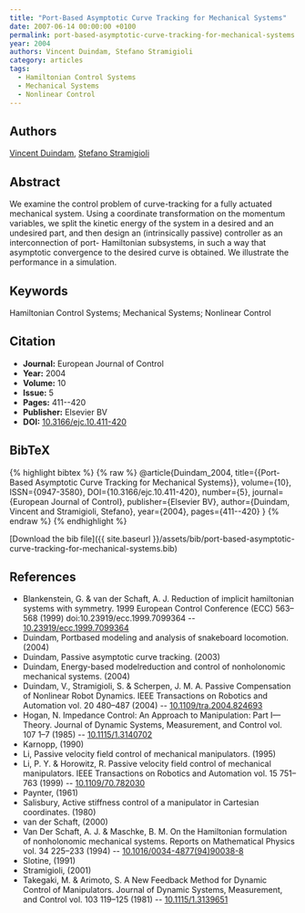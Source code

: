 ```yaml
---
title: "Port-Based Asymptotic Curve Tracking for Mechanical Systems"
date: 2007-06-14 00:00:00 +0100
permalink: port-based-asymptotic-curve-tracking-for-mechanical-systems
year: 2004
authors: Vincent Duindam, Stefano Stramigioli
category: articles
tags:
  - Hamiltonian Control Systems
  - Mechanical Systems
  - Nonlinear Control
---
```

 
## Authors
[Vincent Duindam](authors/vincent-duindam), [Stefano Stramigioli](authors/stefano-stramigioli)
 
## Abstract
We examine the control problem of curve-tracking for a fully actuated mechanical system. Using a coordinate transformation on the momentum variables, we split the kinetic energy of the system in a desired and an undesired part, and then design an (intrinsically passive) controller as an interconnection of port- Hamiltonian subsystems, in such a way that asymptotic convergence to the desired curve is obtained. We illustrate the performance in a simulation.
 
## Keywords
Hamiltonian Control Systems; Mechanical Systems; Nonlinear Control
 
## Citation
- **Journal:** European Journal of Control
- **Year:** 2004
- **Volume:** 10
- **Issue:** 5
- **Pages:** 411--420
- **Publisher:** Elsevier BV
- **DOI:** [10.3166/ejc.10.411-420](https://doi.org/10.3166/ejc.10.411-420)
 
## BibTeX
{% highlight bibtex %}
{% raw %}
@article{Duindam_2004,
  title={{Port-Based Asymptotic Curve Tracking for Mechanical Systems}},
  volume={10},
  ISSN={0947-3580},
  DOI={10.3166/ejc.10.411-420},
  number={5},
  journal={European Journal of Control},
  publisher={Elsevier BV},
  author={Duindam, Vincent and Stramigioli, Stefano},
  year={2004},
  pages={411--420}
}
{% endraw %}
{% endhighlight %}
 
[Download the bib file]({{ site.baseurl }}/assets/bib/port-based-asymptotic-curve-tracking-for-mechanical-systems.bib)
 
## References
- Blankenstein, G. & van der Schaft, A. J. Reduction of implicit hamiltonian systems with symmetry. 1999 European Control Conference (ECC) 563–568 (1999) doi:10.23919/ecc.1999.7099364 -- [10.23919/ecc.1999.7099364](https://doi.org/10.23919/ecc.1999.7099364)
- Duindam, Portbased modeling and analysis of snakeboard locomotion. (2004)
- Duindam, Passive asymptotic curve tracking. (2003)
- Duindam, Energy-based modelreduction and control of nonholonomic mechanical systems. (2004)
- Duindam, V., Stramigioli, S. & Scherpen, J. M. A. Passive Compensation of Nonlinear Robot Dynamics. IEEE Transactions on Robotics and Automation vol. 20 480–487 (2004) -- [10.1109/tra.2004.824693](https://doi.org/10.1109/tra.2004.824693)
- Hogan, N. Impedance Control: An Approach to Manipulation: Part I—Theory. Journal of Dynamic Systems, Measurement, and Control vol. 107 1–7 (1985) -- [10.1115/1.3140702](https://doi.org/10.1115/1.3140702)
- Karnopp, (1990)
- Li, Passive velocity field control of mechanical manipulators. (1995)
- Li, P. Y. & Horowitz, R. Passive velocity field control of mechanical manipulators. IEEE Transactions on Robotics and Automation vol. 15 751–763 (1999) -- [10.1109/70.782030](https://doi.org/10.1109/70.782030)
- Paynter, (1961)
- Salisbury, Active stiffness control of a manipulator in Cartesian coordinates. (1980)
- van der Schaft, (2000)
- Van Der Schaft, A. J. & Maschke, B. M. On the Hamiltonian formulation of nonholonomic mechanical systems. Reports on Mathematical Physics vol. 34 225–233 (1994) -- [10.1016/0034-4877(94)90038-8](https://doi.org/10.1016/0034-4877(94)90038-8)
- Slotine, (1991)
- Stramigioli, (2001)
- Takegaki, M. & Arimoto, S. A New Feedback Method for Dynamic Control of Manipulators. Journal of Dynamic Systems, Measurement, and Control vol. 103 119–125 (1981) -- [10.1115/1.3139651](https://doi.org/10.1115/1.3139651)

